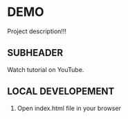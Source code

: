 # DEMO

Project description!!!


## SUBHEADER

Watch tutorial on YouTube.


## LOCAL DEVELOPEMENT

1. Open index.html file in your browser
